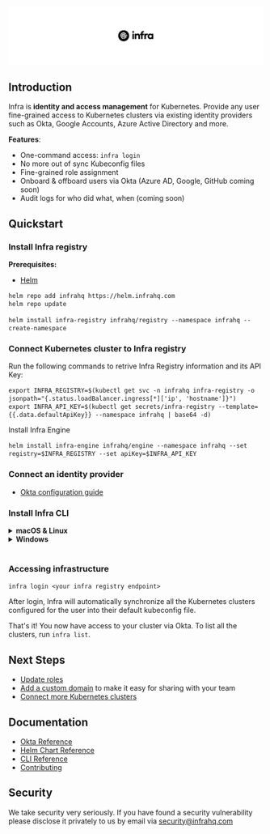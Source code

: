 <p align="center">
  <img src="./docs/images/header.svg" width="838" />
</p>

## Introduction
Infra is **identity and access management** for Kubernetes. Provide any user fine-grained access to Kubernetes clusters via existing identity providers such as Okta, Google Accounts, Azure Active Directory and more.

**Features**:
* One-command access: `infra login`
* No more out of sync Kubeconfig files
* Fine-grained role assignment
* Onboard & offboard users via Okta (Azure AD, Google, GitHub coming soon)
* Audit logs for who did what, when (coming soon)

## Quickstart

### Install Infra registry

**Prerequisites:**
* [Helm](https://helm.sh/)

```
helm repo add infrahq https://helm.infrahq.com
helm repo update

helm install infra-registry infrahq/registry --namespace infrahq --create-namespace
```

### Connect Kubernetes cluster to Infra registry

Run the following commands to retrive Infra Registry information and its API Key:

```
export INFRA_REGISTRY=$(kubectl get svc -n infrahq infra-registry -o jsonpath="{.status.loadBalancer.ingress[*]['ip', 'hostname']}")
export INFRA_API_KEY=$(kubectl get secrets/infra-registry --template={{.data.defaultApiKey}} --namespace infrahq | base64 -d)
```

Install Infra Engine 
```
helm install infra-engine infrahq/engine --namespace infrahq --set registry=$INFRA_REGISTRY --set apiKey=$INFRA_API_KEY
```

### Connect an identity provider

* [Okta configuration guide](./docs/okta.md)

### Install Infra CLI 
<details>
  <summary><strong>macOS & Linux</strong></summary>

  ```
  brew install infrahq/tap/infra
  ```
</details>

<details>
  <summary><strong>Windows</strong></summary>

  ```
  scoop bucket add infrahq https://github.com/infrahq/scoop.git
  scoop install infra
  ```
</details>
<br />

### Accessing infrastructure 

```
infra login <your infra registry endpoint>
```

After login, Infra will automatically synchronize all the Kubernetes clusters configured for the user into their default kubeconfig file. 

That's it! You now have access to your cluster via Okta. To list all the clusters, run `infra list`.

## Next Steps 
* [Update roles](./docs/permissions.md) 
* [Add a custom domain](./docs/domain.md) to make it easy for sharing with your team 
* [Connect more Kubernetes clusters](./docs/connect.md)


## Documentation
* [Okta Reference](./docs/okta.md)
* [Helm Chart Reference](./docs/helm.md)
* [CLI Reference](./docs/cli.md)
* [Contributing](./docs/contributing.md)

## Security
We take security very seriously. If you have found a security vulnerability please disclose it privately to us by email via [security@infrahq.com](mailto:security@infrahq.com)
